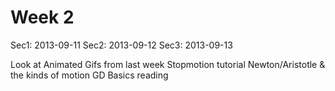 # Week 2

Sec1: 2013-09-11
Sec2: 2013-09-12
Sec3: 2013-09-13

Look at Animated Gifs from last week
Stopmotion tutorial
Newton/Aristotle & the kinds of motion
GD Basics reading
